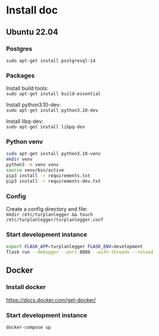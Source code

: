 # Install doc

## Ubuntu 22.04

### Postgres
`sudo apt-get install postgresql-14`

### Packages
Install build tools:  
`sudo apt-get install build-essential`

Install python3.10-dev:  
`sudo apt-get install python3.10-dev`

Install libq-dev:  
`sudo apt-get install libpq-dev`

### Python venv
```bash
sudo apt-get install python3.10-venv
mkdir venv
python3 -m venv venv
source venv/bin/active
pip3 install -r requirements.txt
pip3 install -r requirements-dev.txt
```

### Config
Create a config directory and file:  
`mkdir /etc/turplanlegger && touch /etc/turplanlegger/turplanlegger.conf`

### Start development instance
```bash
export FLASK_APP=turplanlegger FLASK_ENV=development
flask run --debugger --port 8080 --with-threads --reload
```

## Docker

### Install docker
https://docs.docker.com/get-docker/

### Start development instance
```bash
docker-compose up
```
